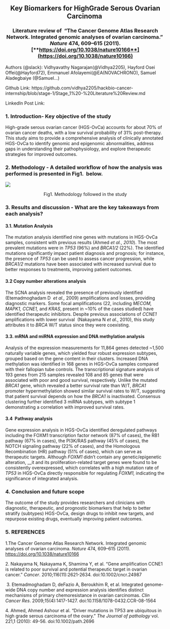 <!--StartFragment-->

## <p align=center> Key Biomarkers for HighGrade Serous Ovarian Carcinoma </p>

### <p align=center>Literature review of  “The Cancer Genome Atlas Research Network. Integrated genomic analyses of ovarian carcinoma.”  _Nature_ 474, 609–615 (2011). [**https://doi.org/10.1038/nature10166**](https://doi.org/10.1038/nature10166) </p>

Authors (@slack): Vidhyavathy Nagarajan(@Vidhya2205), Hayford Osei Offei(@Hayford72), Emmanuel Afolayemi(@EA(NOVACHRONO), Samuel Aladegbaiye (@Samuel…) 

Github Link: https\://github.com/vidhya2205/hackbio-cancer-internship/blob/stage-1/Stage\_1%20-%20Literature%20Review\.md

LinkedIn Post Link: 

### 1. Introduction- Key objective of the study

High-grade serous ovarian cancer (HGS-OvCa) accounts for about 70% of ovarian cancer deaths, with a low survival probability of 31% post-therapy. This study aims to provide a comprehensive analysis of clinically annotated HGS-OvCa to identify genomic and epigenomic abnormalities, address gaps in understanding their pathophysiology, and explore therapeutic strategies for improved outcomes.

### 2. Methodology - A detailed workflow of how the analysis was performed is presented in Fig1.  below.

![](https://lh7-rt.googleusercontent.com/docsz/AD_4nXeJrEli2uKheRdhl3pu76pUi9csAdo1GF2pWYyG6Nb91MOUfHNULtf0A_GodNy-F7OuTI3sJzaavEpBhmhuJq0khA-ZPTerRoeBVDU2U7s6d0XhVTmIlHVEjXDzQol_WXBA-UgAWjfKVU4YlUMr-4Wcy2nG?key=Ys7ebyT0dO9LqzbHP9JeUg)

<p align=center>Fig1. Methodology followed in the study </p>

### 3. Results and discussion - What are the key takeaways from each analysis?

#### 3.1. Mutation Analysis

The mutation analysis identified nine genes with mutations in HGS-OvCa samples, consistent with previous results (Ahmed _et al._, _2010_). The most prevalent mutations were in _TP53_ (96%) and _BRCA1/2_ (22%). The identified mutations significantly impact patient diagnosis and prognosis; for instance, the presence of _TP53_ can be used to assess cancer progression, while _BRCA1/2_ mutations have been associated with increased survival due to better responses to treatments, improving patient outcomes.

#### 3.2 Copy number alterations analysis

The SCNA analysis revealed the presence of previously identified (Etemadmoghadam D  _et al.,_ 2009) amplifications and losses, providing diagnostic markers. Some focal amplifications (22, including _MECOM, MAPK1, CCNE1,_ and _KRAS_, present in \~10% of the cases studied) have identified therapeutic inhibitors. Despite previous associations of _CCNE1_ amplifications with lower survival  (Nakayama N _et al_., 2010), this study attributes it to _BRCA_ W/T status since they were coexisting.

#### 3.3. mRNA and miRNA expression and DNA methylation analysis

Analysis of the expression measurements for 11,864 genes detected \~1,500 naturally variable genes, which yielded four robust expression subtypes, grouped based on the gene content in their clusters. Increased DNA methylation was identified in 168 genes in HGS-OvCa samples compared with their fallopian tube controls. The transcriptional signature analysis of 193 genes from 215 samples revealed 108 and 85 genes that were associated with poor and good survival, respectively. Unlike the mutated _BRCA1_ gene, which revealed a better survival rate than W/T, _BRCA1_ promoter hypermethylation showed similar survival rates to W/T, suggesting that patient survival depends on how the _BRCA1_ is inactivated. Consensus clustering further identified 3 miRNA subtypes, with subtype 1 demonstrating a correlation with improved survival rates.

#### 3.4  Pathway analysis

Gene expression analysis in HGS-OvCa identified deregulated pathways including the FOXM1 transcription factor network (87% of cases), the RB1 pathway (67% in cases), the PI3K/RAS pathway (45% of cases), the NOTCH signaling pathway (22% of cases), and the Homologous Recombination (HR) pathway (51% of cases), which can serve as therapeutic targets. Although _FOXM1_ didn’t contain any genetic/epigenetic alteration, __it and its proliferation-related target genes were found to be consistently overexpressed, which correlates with a high mutation rate of _TP53_ in HGS-OvCa directly responsible for regulating _FOXM1,_ indicating the significance of integrated analysis. 

### 4. Conclusion and future scope

The outcome of the study provides researchers and clinicians with diagnostic, therapeutic, and prognostic biomarkers that help to better stratify (subtypes) HGS-OvCa, design drugs to inhibit new targets, and repurpose existing drugs, eventually improving patient outcomes.

### 5. REFERENCES

1.The Cancer Genome Atlas Research Network. Integrated genomic analyses of ovarian carcinoma. _Nature_ 474, 609–615 (2011). <https://doi.org/10.1038/nature10166>

2\. Nakayama N, Nakayama K, Shamima Y, et al. “Gene amplification CCNE1 is related to poor survival and potential therapeutic target in ovarian cancer.” _Cancer_. 2010;116(11):2621-2634. doi:10.1002/cncr.24987

 3. Etemadmoghadam D, deFazio A, Beroukhim R, et al. Integrated genome-wide DNA copy number and expression analysis identifies distinct mechanisms of primary chemoresistance in ovarian carcinomas. _Clin Cancer Res_. 2009;15(4):1417-1427. doi:10.1158/1078-0432.CCR-08-1564

4\. Ahmed, Ahmed Ashour et al. “Driver mutations in TP53 are ubiquitous in high grade serous carcinoma of the ovary.” _The Journal of pathology_ vol. 221,1 (2010): 49-56. doi:10.1002/path.2696

<!--EndFragment-->
